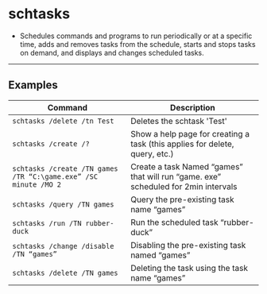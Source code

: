 # schtasks

- Schedules commands and programs to run periodically or at a specific time, adds and removes tasks from the schedule, starts and stops tasks on demand, and displays and changes scheduled tasks.

--- 

## Examples

| **Command** | **Description** |
|-------------|-----------------|
| `schtasks /delete /tn Test`|  Deletes the schtask 'Test' |
| `schtasks /create /?` | Show a help page for creating a task (this applies for delete, query, etc.) 
| `schtasks /create /TN games /TR “C:\game.exe” /SC minute /MO 2` | Create a task Named “games” that will run “game. exe” scheduled for 2min intervals |
| `schtasks /query /TN games` | Query the pre-existing task name “games” |
| `schtasks /run /TN rubber-duck` | Run the scheduled task “rubber-duck” |
| `schtasks /change /disable /TN “games”` | Disabling the pre-existing task named “games” |
| `schtasks /delete /TN games` | Deleting the task using the task name “games” |